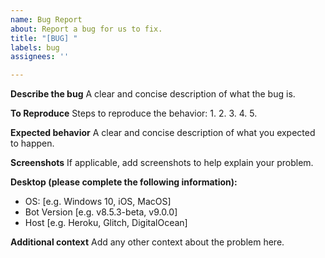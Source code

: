 ```yaml
---
name: Bug Report
about: Report a bug for us to fix.
title: "[BUG] "
labels: bug
assignees: ''

---
```


**Describe the bug**
A clear and concise description of what the bug is.

**To Reproduce**
Steps to reproduce the behavior:
1. 
2. 
3. 
4. 
5. 

**Expected behavior**
A clear and concise description of what you expected to happen.

**Screenshots**
If applicable, add screenshots to help explain your problem.

**Desktop (please complete the following information):**
 - OS: [e.g. Windows 10, iOS, MacOS]
 - Bot Version [e.g. v8.5.3-beta, v9.0.0]
 - Host [e.g. Heroku, Glitch, DigitalOcean]

**Additional context**
Add any other context about the problem here.
